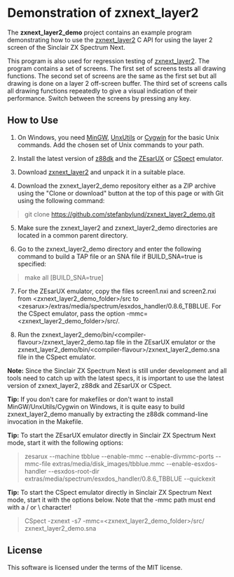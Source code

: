 # Demonstration of zxnext_layer2

The **zxnext_layer2_demo** project contains an example program demonstrating
how to use the [zxnext_layer2](https://github.com/stefanbylund/zxnext_layer2) C
API for using the layer 2 screen of the Sinclair ZX Spectrum Next.

This program is also used for regression testing of
[zxnext_layer2](https://github.com/stefanbylund/zxnext_layer2). The program
contains a set of screens. The first set of screens tests all drawing functions.
The second set of screens are the same as the first set but all drawing is done
on a layer 2 off-screen buffer. The third set of screens calls all drawing
functions repeatedly to give a visual indication of their performance. Switch
between the screens by pressing any key.

## How to Use

1. On Windows, you need [MinGW](http://www.mingw.org/),
[UnxUtils](https://sourceforge.net/projects/unxutils/) or
[Cygwin](https://www.cygwin.com/) for the basic Unix commands. Add the chosen
set of Unix commands to your path.

2. Install the latest version of [z88dk](https://github.com/z88dk/z88dk) and the
[ZEsarUX](https://sourceforge.net/projects/zesarux/) or
[CSpect](https://dailly.blogspot.se/) emulator.

3. Download [zxnext_layer2](https://github.com/stefanbylund/zxnext_layer2/blob/master/build/zxnext_layer2.zip)
and unpack it in a suitable place.

4. Download the zxnext_layer2_demo repository either as a ZIP archive using the
"Clone or download" button at the top of this page or with Git using the
following command:

> git clone https://github.com/stefanbylund/zxnext_layer2_demo.git

5. Make sure the zxnext_layer2 and zxnext_layer2_demo directories are located in
a common parent directory.

6. Go to the zxnext_layer2_demo directory and enter the following command to
build a TAP file or an SNA file if BUILD_SNA=true is specified:

> make all [BUILD_SNA=true]

7. For the ZEsarUX emulator, copy the files screen1.nxi and screen2.nxi from
\<zxnext_layer2_demo_folder\>/src to \<zesarux\>/extras/media/spectrum/esxdos_handler/0.8.6_TBBLUE.
For the CSpect emulator, pass the option -mmc=\<zxnext_layer2_demo_folder\>/src/.

8. Run the zxnext_layer2_demo/bin/\<compiler-flavour\>/zxnext_layer2_demo.tap
file in the ZEsarUX emulator or the
zxnext_layer2_demo/bin/\<compiler-flavour\>/zxnext_layer2_demo.sna file in the
CSpect emulator.

**Note:** Since the Sinclair ZX Spectrum Next is still under development and all
tools need to catch up with the latest specs, it is important to use the latest
version of zxnext_layer2, z88dk and ZEsarUX or CSpect.

**Tip:** If you don't care for makefiles or don't want to install
MinGW/UnxUtils/Cygwin on Windows, it is quite easy to build zxnext_layer2_demo
manually by extracting the z88dk command-line invocation in the Makefile.

**Tip:** To start the ZEsarUX emulator directly in Sinclair ZX Spectrum Next
mode, start it with the following options:

> zesarux --machine tbblue --enable-mmc --enable-divmmc-ports --mmc-file extras/media/disk_images/tbblue.mmc
    --enable-esxdos-handler --esxdos-root-dir extras/media/spectrum/esxdos_handler/0.8.6_TBBLUE --quickexit

**Tip:** To start the CSpect emulator directly in Sinclair ZX Spectrum Next
mode, start it with the options below. Note that the -mmc path must end with a
/ or \ character!

> CSpect -zxnext -s7 -mmc=\<zxnext_layer2_demo_folder\>/src/ zxnext_layer2_demo.sna

## License

This software is licensed under the terms of the MIT license.
